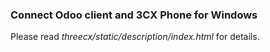 ### Connect Odoo client and 3CX Phone for Windows


Please read _*threecx/static/description/index.html*_ for details.
